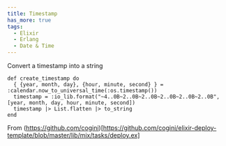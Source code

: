 ```yaml
---
title: Timestamp
has_more: true
tags:
  - Elixir
  - Erlang
  - Date & Time
---
```


Convert a timestamp into a string

<!--more-->

```
def create_timestamp do
  { {year, month, day}, {hour, minute, second} } = :calendar.now_to_universal_time(:os.timestamp())
  timestamp = :io_lib.format("~4..0B~2..0B~2..0B~2..0B~2..0B~2..0B", [year, month, day, hour, minute, second])
  timestamp |> List.flatten |> to_string
end
```

From (https://github.com/cogini)[https://github.com/cogini/elixir-deploy-template/blob/master/lib/mix/tasks/deploy.ex]
